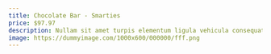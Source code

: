 ```yaml
---
title: Chocolate Bar - Smarties
price: $97.97
description: Nullam sit amet turpis elementum ligula vehicula consequat. Morbi a ipsum. Integer a nibh.
image: https://dummyimage.com/1000x600/000000/fff.png
---
```


